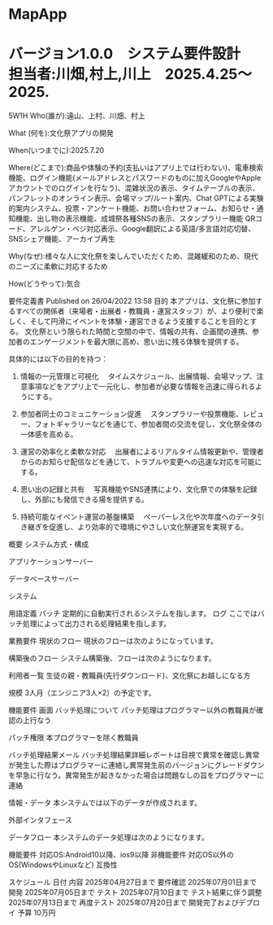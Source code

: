 # MapApp
# バージョン1.0.0　システム要件設計　担当者:川畑,村上,川上　2025.4.25〜2025.

5W1H
Who(誰が):遠山、上村、川畑、村上

What (何を):文化祭アプリの開発

When(いつまでに):2025.7.20

Where(どこまで):商品や体験の予約(支払いはアプリ上では行わない)、電車検索機能、ログイン機能(メールアドレスとパスワードのものに加えGoogleやAppleアカウントでのログインを行なう)、混雑状況の表示、タイムテーブルの表示、パンフレットのオンライン表示、会場マップ/ルート案内、Chat GPTによる実験的案内システム、投票・アンケート機能、お問い合わせフォーム、お知らせ・通知機能、出し物の表示機能、成城祭各種SNSの表示、スタンプラリー機能 QRコード、アレルゲン・ベジ対応表示、Google翻訳による英語/多言語対応切替、SNSシェア機能、アーカイブ再生

Why(なぜ):様々な人に文化祭を楽しんでいただくため、混雑緩和のため、現代のニーズに柔軟に対応するため

How(どうやって):気合



要件定義書
Published on 26/04/2022 13:58
目的
本アプリは、文化祭に参加するすべての関係者（来場者・出展者・教職員・運営スタッフ）が、より便利で楽しく、そして円滑にイベントを体験・運営できるよう支援することを目的とする。
文化祭という限られた時間と空間の中で、情報の共有、企画間の連携、参加者のエンゲージメントを最大限に高め、思い出に残る体験を提供する。

具体的には以下の目的を持つ：

1. 情報の一元管理と可視化
　タイムスケジュール、出展情報、会場マップ、注意事項などをアプリ上で一元化し、参加者が必要な情報を迅速に得られるようにする。


2. 参加者同士のコミュニケーション促進
　スタンプラリーや投票機能、レビュー、フォトギャラリーなどを通じて、参加者間の交流を促し、文化祭全体の一体感を高める。


3. 運営の効率化と柔軟な対応
　出展者によるリアルタイム情報更新や、管理者からのお知らせ配信などを通じて、トラブルや変更への迅速な対応を可能にする。


4. 思い出の記録と共有
　写真機能やSNS連携により、文化祭での体験を記録し、外部にも発信できる場を提供する。


5. 持続可能なイベント運営の基盤構築
　ペーパーレス化や次年度へのデータ引き継ぎを促進し、より効率的で環境にやさしい文化祭運営を実現する。


概要
システム方式・構成


アプリケーションサーバー

データベースサーバー

システム

用語定義
パッチ
定期的に自動実行されるシステムを指します。
ログ
ここではバッチ処理によって出力される処理結果を指します。

業務要件
現状のフロー
現状のフローは次のようになっています。


構築後のフロー
システム構築後、フローは次のようになります。


利用者一覧
生徒の親・教職員(先行ダウンロード)、文化祭にお越しになる方

規模
3人月（エンジニア3人×2）の予定です。

機能要件
画面
バッチ処理について
パッチ処理はプログラマー以外の教職員が確認の上行なう

パッチ権限
本プログラマーを除く教職員


バッチ処理結果メール
バッチ処理結果詳細レポートは目視で異常を確認し異常が発生した際はプログラマーに連絡し異常発生前のバージョンにグレードダウンを早急に行なう。異常発生が起きなかった場合は問題なしの旨をプログラマーに連絡

情報・データ
本システムでは以下のデータが作成されます。


外部インタフェース

データフロー
本システムのデータ処理は次のようになります。

機能要件
対応OS:Android10以降、ios9以降
非機能要件
対応OS以外のOS(WindowsやLinuxなど)
互換性

スケジュール
日付	内容
2025年04月27日まで	要件確認
2025年07月01日まで	開発
2025年07月05日まで	テスト
2025年07月10日まで	テスト結果に伴う調整
2025年07月13日まで	再度テスト
2025年07月20日まで	開発完了およびデプロイ
予算
10万円
